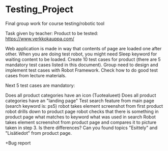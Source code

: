 # Testing_Project
Final group work for course testing/robotic tool


Task given by teacher:
Product to be tested: https://www.verkkokauppa.com/

Web application is made in way that contents of page are loaded one after other. When you are doing test robot, you might need Sleep keyword for waiting content to be loaded. 
Create 10 test cases for product (there are 5 mandatory test cases listed in this document). Group need to design and implement test cases with Robot Framework. Check how to do good test cases from lecture materials.

Next 5 test cases are mandatory:

Does all product categories have an icon (Tuotealueet)
Does all product categories have an "landing page"
Test search feature from main page (search keyword is: ps5)
robot takes element screenshot from first product
robot drills down to product page
robot checks that there is something in product page what matches to keyword what was used in search
Robot takes element screenshot from product page and compares it to picture taken in step 3. Is there differences?
Can you found topics "Esittely" and "Lisätiedot" from product page.

+Bug report
